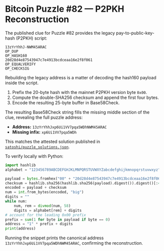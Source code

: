 # Bitcoin Puzzle #82 — P2PKH Reconstruction

The published clue for Puzzle #82 provides the legacy pay-to-public-key-hash (P2PKH) script:

```
13zYrYhhJ-NWM45ARAC
OP_DUP
OP_HASH160
20d28d4e87543947c7e4913bcdceaa16e2f8f061
OP_EQUALVERIFY
OP_CHECKSIG
```

Rebuilding the legacy address is a matter of decoding the hash160 payload inside the script.

1. Prefix the 20-byte hash with the mainnet P2PKH version byte `0x00`.
2. Compute the double-SHA256 checksum and append the first four bytes.
3. Encode the resulting 25-byte buffer in Base58Check.

The resulting Base58Check string fills the missing middle section of the clue, revealing the full puzzle address:

- **Address:** `13zYrYhhJxp6Ui1VV7pqa5WDhNWM45ARAC`
- **Missing infix:** `xp6Ui1VV7pqa5WDh`

This matches the attested solution published in [`satoshi/puzzle_solutions.json`](../satoshi/puzzle_solutions.json).

To verify locally with Python:

```python
import hashlib
alphabet = "123456789ABCDEFGHJKLMNPQRSTUVWXYZabcdefghijkmnopqrstuvwxyz"

payload = bytes.fromhex("00" + "20d28d4e87543947c7e4913bcdceaa16e2f8f061")
checksum = hashlib.sha256(hashlib.sha256(payload).digest()).digest()[:4]
encoded = payload + checksum
num = int.from_bytes(encoded, "big")
digits = ""
while num:
    num, rem = divmod(num, 58)
    digits = alphabet[rem] + digits
# account for the leading 0x00 prefix
prefix = sum(1 for byte in payload if byte == 0)
address = "1" * prefix + digits
print(address)
```

Running the snippet prints the canonical address `13zYrYhhJxp6Ui1VV7pqa5WDhNWM45ARAC`, confirming the reconstruction.
